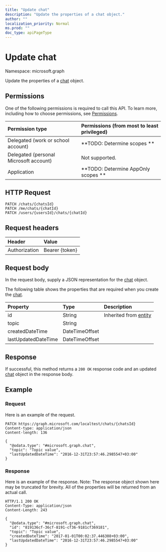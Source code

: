 ```yaml
---
title: "Update chat"
description: "Update the properties of a chat object."
author: ""
localization_priority: Normal
ms.prod: ""
doc_type: apiPageType
---
```


# Update chat

Namespace: microsoft.graph

Update the properties of a [chat](../resources/chat.md) object.

## Permissions
One of the following permissions is required to call this API. To learn more, including how to choose permissions, see [Permissions](/concepts/permissions-reference.md).

|Permission type|Permissions (from most to least privileged)|
|:---|:---|
|Delegated (work or school account)|**TODO: Determine scopes **|
|Delegated (personal Microsoft account)|Not supported.|
|Application|**TODO: Determine AppOnly scopes **|

## HTTP Request
<!-- {
  "blockType": "ignored"
}
-->
``` http
PATCH /chats/{chatsId}
PATCH /me/chats/{chatId}
PATCH /users/{usersId}/chats/{chatId}
```

## Request headers
|Header|Value|
|:---|:---|
|Authorization|Bearer {token}|

## Request body
In the request body, supply a JSON representation for the [chat](../resources/chat.md) object.

The following table shows the properties that are required when you create the [chat](../resources/chat.md).

|Property|Type|Description|
|:---|:---|:---|
|id|String| Inherited from [entity](../resources/entity.md)|
|topic|String||
|createdDateTime|DateTimeOffset||
|lastUpdatedDateTime|DateTimeOffset||



## Response
If successful, this method returns a `200 OK` response code and an updated [chat](../resources/chat.md) object in the response body.

## Example

### Request
Here is an example of the request.
<!-- {
  "blockType": "request",
  "name": "update_chat"
}
-->
``` http
PATCH https://graph.microsoft.com/localtest/chats/{chatsId}
Content-type: application/json
Content-length: 136

{
  "@odata.type": "#microsoft.graph.chat",
  "topic": "Topic value",
  "lastUpdatedDateTime": "2016-12-31T23:57:46.2985547+03:00"
}
```

### Response
Here is an example of the response. Note: The response object shown here may be truncated for brevity. All of the properties will be returned from an actual call.
<!-- {
  "blockType": "response",
  "truncated": true
}
-->
``` http
HTTP/1.1 200 OK
Content-Type: application/json
Content-Length: 243

{
  "@odata.type": "#microsoft.graph.chat",
  "id": "819136cf-36cf-8191-cf36-9181cf369181",
  "topic": "Topic value",
  "createdDateTime": "2017-01-01T00:02:37.446308+03:00",
  "lastUpdatedDateTime": "2016-12-31T23:57:46.2985547+03:00"
}
```

